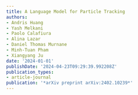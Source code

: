 ```yaml
---
title: A Language Model for Particle Tracking
authors:
- Andris Huang
- Yash Melkani
- Paolo Calafiura
- Alina Lazar
- Daniel Thomas Murnane
- Minh-Tuan Pham
- Xiangyang Ju
date: '2024-01-01'
publishDate: '2024-04-23T09:29:39.992208Z'
publication_types:
- article-journal
publication: '*arXiv preprint arXiv:2402.10239*'
---
```

